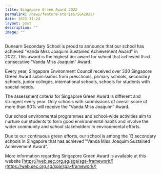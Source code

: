```yaml
---
title: Singapore Green Award 2022
permalink: /news/feature-stories/SGA2022/
date: 2022-11-24
layout: post
description: ""
image: ""
---
```

Dunearn Secondary School is proud to announce that our school has achieved "Vanda Miss Joaquim Sustained Achievement Award" in 2022. This award is the highest tier award for school that achieved third consecutive “Vanda Miss Joaquim” Award. 

Every year, Singapore Environment Council received over 300 Singapore Green Award submissions from preschools, primary schools, secondary schools, junior colleges, international schools, schools for students with special needs. 

The assessment criteria for Singapore Green Award is different and stringent every year. Only schools with submissions of overall score of more than 90% will receive the “Vanda Miss Joaquim” Award. 

Our school environmental programmes and school-wide activities aim to nurture our students to form good environmental habits and involve the wider community and school stakeholders in environmental efforts. 

Due to our continuous green efforts, our school is among the 13 secondary schools in Singapore that has achieved "Vanda Miss Joaquim Sustained Achievement Award". 

More information regarding Singapore Green Award is available at this website [https://web.sec.org.sg/sga/sga-framework/](https://web.sec.org.sg/sga/sga-framework/)